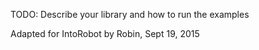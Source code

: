 TODO: Describe your library and how to run the examples

Adapted for IntoRobot by Robin, Sept 19, 2015
